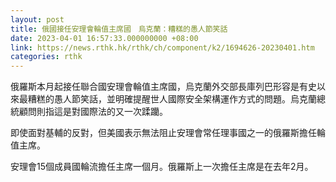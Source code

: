 ```yaml
---
layout: post
title: 俄國接任安理會輪值主席國　烏克蘭：糟糕的愚人節笑話
date: 2023-04-01 16:57:33.000000000 +08:00
link: https://news.rthk.hk/rthk/ch/component/k2/1694626-20230401.htm
categories: rthk
---
```


俄羅斯本月起接任聯合國安理會輪值主席國，烏克蘭外交部長庫列巴形容是有史以來最糟糕的愚人節笑話，並明確提醒世人國際安全架構運作方式的問題。烏克蘭總統顧問則指這是對國際法的又一次蹂躪。

即使面對基輔的反對，但美國表示無法阻止安理會常任理事國之一的俄羅斯擔任輪值主席。

安理會15個成員國輪流擔任主席一個月。俄羅斯上一次擔任主席是在去年2月。
